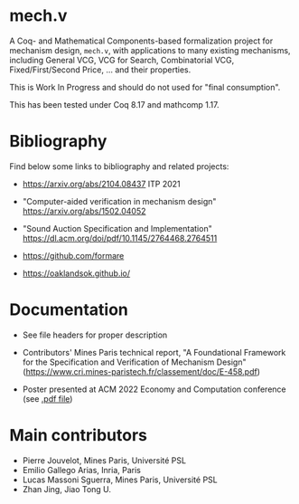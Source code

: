 # mech.v

A Coq- and Mathematical Components-based formalization project for
mechanism design, `mech.v`, with applications to many existing
mechanisms, including General VCG, VCG for Search, Combinatorial VCG,
Fixed/First/Second Price, ... and their properties.

This is Work In Progress and should do not used for "final
consumption".

This has been tested under Coq 8.17 and mathcomp 1.17.

# Bibliography

Find below some links to bibliography and related projects:

- https://arxiv.org/abs/2104.08437
  ITP 2021

- "Computer-aided verification in mechanism design"
  https://arxiv.org/abs/1502.04052

- "Sound Auction Specification and Implementation"
  https://dl.acm.org/doi/pdf/10.1145/2764468.2764511

- https://github.com/formare

- https://oaklandsok.github.io/

# Documentation

- See file headers for proper description

- Contributors' Mines Paris technical report, "A Foundational Framework for the Specification and Verification of Mechanism Design" (https://www.cri.mines-paristech.fr/classement/doc/E-458.pdf)

- Poster presented at ACM 2022 Economy and Computation conference (see [.pdf file](2022-EC-poster/EC%20Poster%20landscape.pdf))

# Main contributors

- Pierre Jouvelot, Mines Paris, Université PSL
- Emilio Gallego Arias, Inria, Paris
- Lucas Massoni Sguerra, Mines Paris, Université PSL
- Zhan Jing, Jiao Tong U.

